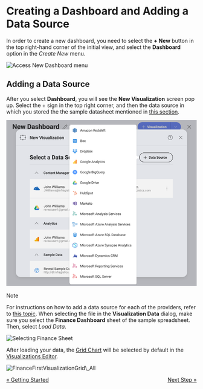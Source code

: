 # Creating a Dashboard and Adding a Data Source

In order to create a new dashboard, you need to select the **+ New**
button in the top right-hand corner of the initial view, and select the
**Dashboard** option in the *Create New* menu.

<img src="images/create-new-dashboard.png" alt="Access New Dashboard menu" class="responsive-img"/>

## Adding a Data Source

After you select **Dashboard**, you will see the **New Visualization**
screen pop up. Select the + sign in the top right corner, and then the
data source in which you stored the the sample datasheet mentioned in
[this section](getting-started.html#sample-datasheet).

<img src="images/creating-new-visualization.png" alt="creatingnewvisualization\_all" class="responsive-img"/>

>[!NOTE]
>For instructions on how to add a data source for each of the providers, refer to [this topic](~/en/datasources/overview.md). When selecting the file in the **Visualization Data** dialog, make sure you select the **Finance Dashboard** sheet of the sample spreadsheet. Then, select *Load Data*.

<img src="images/Selecting-Finance-Sheet.png" alt="Selecting Finance Sheet" class="responsive-img"/>

After loading your data, the [Grid Chart](~/en/data-visualizations/visualization-types/grid-chart.md) will be selected by default in the [Visualizations Editor](~/en/data-visualizations/visualization-types/visualizations-editor.md).

<img src="images/FinanceFirstVisualizationGrid_All.png" alt="FinanceFirstVisualizationGrid\_All" class="responsive-img"/>

<style>
.previous {
    text-align: left
}

.next {
    float: right
}

</style>

<a href="getting-started.md" class="previous">&laquo; Getting Started</a>
<a href="selecting-data-visualization.md" class="next">Next Step &raquo;</a>
